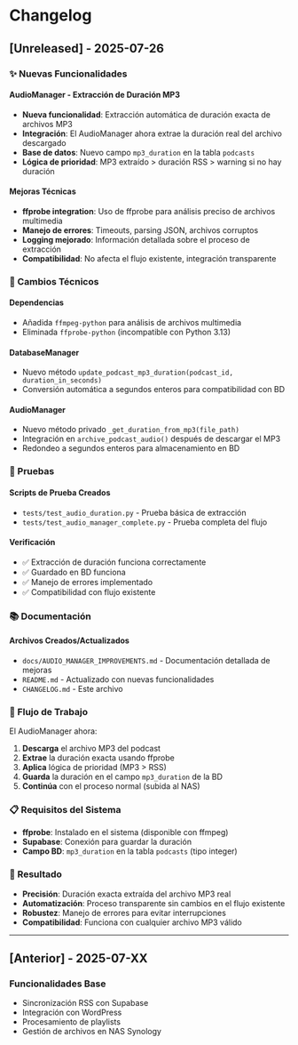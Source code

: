 # Changelog

## [Unreleased] - 2025-07-26

### ✨ Nuevas Funcionalidades

#### AudioManager - Extracción de Duración MP3
- **Nueva funcionalidad**: Extracción automática de duración exacta de archivos MP3
- **Integración**: El AudioManager ahora extrae la duración real del archivo descargado
- **Base de datos**: Nuevo campo `mp3_duration` en la tabla `podcasts`
- **Lógica de prioridad**: MP3 extraído > duración RSS > warning si no hay duración

#### Mejoras Técnicas
- **ffprobe integration**: Uso de ffprobe para análisis preciso de archivos multimedia
- **Manejo de errores**: Timeouts, parsing JSON, archivos corruptos
- **Logging mejorado**: Información detallada sobre el proceso de extracción
- **Compatibilidad**: No afecta el flujo existente, integración transparente

### 🔧 Cambios Técnicos

#### Dependencias
- Añadida `ffmpeg-python` para análisis de archivos multimedia
- Eliminada `ffprobe-python` (incompatible con Python 3.13)

#### DatabaseManager
- Nuevo método `update_podcast_mp3_duration(podcast_id, duration_in_seconds)`
- Conversión automática a segundos enteros para compatibilidad con BD

#### AudioManager
- Nuevo método privado `_get_duration_from_mp3(file_path)`
- Integración en `archive_podcast_audio()` después de descargar el MP3
- Redondeo a segundos enteros para almacenamiento en BD

### 🧪 Pruebas

#### Scripts de Prueba Creados
- `tests/test_audio_duration.py` - Prueba básica de extracción
- `tests/test_audio_manager_complete.py` - Prueba completa del flujo

#### Verificación
- ✅ Extracción de duración funciona correctamente
- ✅ Guardado en BD funciona
- ✅ Manejo de errores implementado
- ✅ Compatibilidad con flujo existente

### 📚 Documentación

#### Archivos Creados/Actualizados
- `docs/AUDIO_MANAGER_IMPROVEMENTS.md` - Documentación detallada de mejoras
- `README.md` - Actualizado con nuevas funcionalidades
- `CHANGELOG.md` - Este archivo

### 🔄 Flujo de Trabajo

El AudioManager ahora:
1. **Descarga** el archivo MP3 del podcast
2. **Extrae** la duración exacta usando ffprobe
3. **Aplica** lógica de prioridad (MP3 > RSS)
4. **Guarda** la duración en el campo `mp3_duration` de la BD
5. **Continúa** con el proceso normal (subida al NAS)

### 📋 Requisitos del Sistema

- **ffprobe**: Instalado en el sistema (disponible con ffmpeg)
- **Supabase**: Conexión para guardar la duración
- **Campo BD**: `mp3_duration` en la tabla `podcasts` (tipo integer)

### 🎯 Resultado

- **Precisión**: Duración exacta extraída del archivo MP3 real
- **Automatización**: Proceso transparente sin cambios en el flujo existente
- **Robustez**: Manejo de errores para evitar interrupciones
- **Compatibilidad**: Funciona con cualquier archivo MP3 válido

---

## [Anterior] - 2025-07-XX

### Funcionalidades Base
- Sincronización RSS con Supabase
- Integración con WordPress
- Procesamiento de playlists
- Gestión de archivos en NAS Synology 